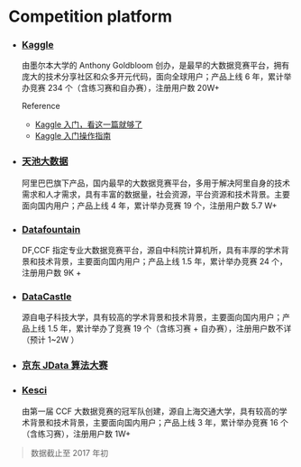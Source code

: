 # Competition platform

- ### [Kaggle](www.kaggle.com)

    由墨尔本大学的 Anthony Goldbloom 创办，是最早的大数据竞赛平台，拥有庞大的技术分享社区和众多开元代码，面向全球用户；产品上线 6 年，累计举办竞赛 234 个（含练习赛和自办赛），注册用户数 20W+

    Reference

    + [Kaggle 入门，看这一篇就够了](https://zhuanlan.zhihu.com/p/25686876)
    + [Kaggle 入门操作指南](https://github.com/apachecn/kaggle/blob/master/docs/kaggle-quickstart.md)

- ### [天池大数据](https://tianchi.aliyun.com/)

    阿里巴巴旗下产品，国内最早的大数据竞赛平台，多用于解决阿里自身的技术需求和人才需求，具有丰富的数据量，社会资源，平台资源和技术背景。主要面向国内用户；产品上线 4 年，累计举办竞赛 19 个，注册用户数 5.7 W+

- ### [Datafountain](http://www.datafountain.cn/#/)

    DF,CCF 指定专业大数据竞赛平台，源自中科院计算机所，具有丰厚的学术背景和技术背景，主要面向国内用户；产品上线 1.5 年，累计举办竞赛 24 个，注册用户数 9K +

- ### [DataCastle](http://www.pkbigdata.com/)

    源自电子科技大学，具有较高的学术背景和技术背景，主要面向国内用户；产品上线 1.5 年，累计举办了竞赛 19 个（含练习赛 + 自办赛），注册用户数不详（预计 1~2W ）

- ### [京东 JData 算法大赛](http://www.datafountain.cn/projects/jdata/)

- ### [Kesci](https://www.kesci.com/)

    由第一届 CCF 大数据竞赛的冠军队创建，源自上海交通大学，具有较高的学术背景和技术背景，主要面向国内用户；产品上线 3 年，累计举办竞赛 16 个（含练习赛），注册用户数 1W+

> 数据截止至 2017 年初
